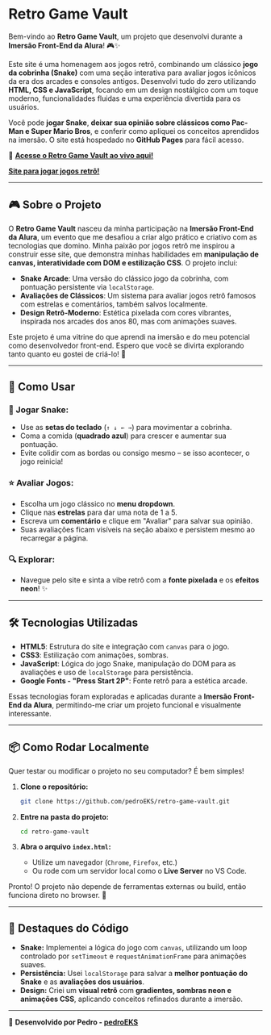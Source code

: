 # Retro Game Vault

Bem-vindo ao **Retro Game Vault**, um projeto que desenvolvi durante a **Imersão Front-End da Alura**! 🎮✨

Este site é uma homenagem aos jogos retrô, combinando um clássico **jogo da cobrinha (Snake)** com uma seção interativa para avaliar jogos icônicos da era dos arcades e consoles antigos. Desenvolvi tudo do zero utilizando **HTML, CSS e JavaScript**, focando em um design nostálgico com um toque moderno, funcionalidades fluidas e uma experiência divertida para os usuários.

Você pode **jogar Snake**, **deixar sua opinião sobre clássicos como Pac-Man e Super Mario Bros**, e conferir como apliquei os conceitos aprendidos na imersão. O site está hospedado no **GitHub Pages** para fácil acesso.

🔗 **[Acesse o Retro Game Vault ao vivo aqui!](https://pedroeks.github.io/front-end/)**

**[Site para jogar jogos retrô!](https://www.gamestalgia.net/)**

---

## 🎮 Sobre o Projeto

O **Retro Game Vault** nasceu da minha participação na **Imersão Front-End da Alura**, um evento que me desafiou a criar algo prático e criativo com as tecnologias que domino. Minha paixão por jogos retrô me inspirou a construir esse site, que demonstra minhas habilidades em **manipulação de canvas, interatividade com DOM e estilização CSS**. O projeto inclui:

- **Snake Arcade**: Uma versão do clássico jogo da cobrinha, com pontuação persistente via `localStorage`.
- **Avaliações de Clássicos**: Um sistema para avaliar jogos retrô famosos com estrelas e comentários, também salvos localmente.
- **Design Retrô-Moderno**: Estética pixelada com cores vibrantes, inspirada nos arcades dos anos 80, mas com animações suaves.

Este projeto é uma vitrine do que aprendi na imersão e do meu potencial como desenvolvedor front-end. Espero que você se divirta explorando tanto quanto eu gostei de criá-lo! 🚀

---

## 🚀 Como Usar

### 🎯 Jogar Snake:
- Use as **setas do teclado** (`↑ ↓ ← →`) para movimentar a cobrinha.
- Coma a comida (**quadrado azul**) para crescer e aumentar sua pontuação.
- Evite colidir com as bordas ou consigo mesmo – se isso acontecer, o jogo reinicia!

### ⭐ Avaliar Jogos:
- Escolha um jogo clássico no **menu dropdown**.
- Clique nas **estrelas** para dar uma nota de 1 a 5.
- Escreva um **comentário** e clique em "Avaliar" para salvar sua opinião.
- Suas avaliações ficam visíveis na seção abaixo e persistem mesmo ao recarregar a página.

### 🔍 Explorar:
- Navegue pelo site e sinta a vibe retrô com a **fonte pixelada** e os **efeitos neon**! ✨

---

## 🛠️ Tecnologias Utilizadas

- **HTML5**: Estrutura do site e integração com `canvas` para o jogo.
- **CSS3**: Estilização com animações, sombras.
- **JavaScript**: Lógica do jogo Snake, manipulação do DOM para as avaliações e uso de `localStorage` para persistência.
- **Google Fonts - "Press Start 2P"**: Fonte retrô para a estética arcade.

Essas tecnologias foram exploradas e aplicadas durante a **Imersão Front-End da Alura**, permitindo-me criar um projeto funcional e visualmente interessante.

---

## 📦 Como Rodar Localmente

Quer testar ou modificar o projeto no seu computador? É bem simples!

1. **Clone o repositório:**
   ```bash
   git clone https://github.com/pedroEKS/retro-game-vault.git
   ```

2. **Entre na pasta do projeto:**
   ```bash
   cd retro-game-vault
   ```

3. **Abra o arquivo `index.html`:**
   - Utilize um navegador (`Chrome`, `Firefox`, etc.)
   - Ou rode com um servidor local como o **Live Server** no VS Code.

Pronto! O projeto não depende de ferramentas externas ou build, então funciona direto no browser. 🚀

---

## 🌟 Destaques do Código

- **Snake:** Implementei a lógica do jogo com `canvas`, utilizando um loop controlado por `setTimeout` e `requestAnimationFrame` para animações suaves.
- **Persistência:** Usei `localStorage` para salvar a **melhor pontuação do Snake** e as **avaliações dos usuários**.
- **Design:** Criei um **visual retrô** com **gradientes, sombras neon e animações CSS**, aplicando conceitos refinados durante a imersão.

---

🚀 **Desenvolvido por Pedro - [pedroEKS](https://github.com/pedroEKS)**
